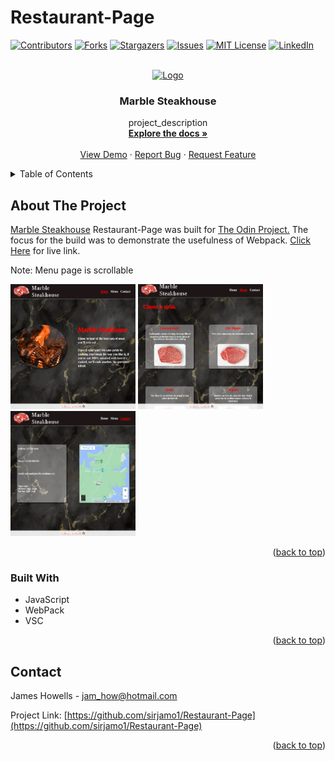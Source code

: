 # Restaurant-Page
<!-- Improved compatibility of back to top link: See: https://github.com/othneildrew/Best-README-Template/pull/73 -->
<a name="readme-top"></a>
<!--
*** Thanks for checking out the Best-README-Template. If you have a suggestion
*** that would make this better, please fork the repo and create a pull request
*** or simply open an issue with the tag "enhancement".
*** Don't forget to give the project a star!
*** Thanks again! Now go create something AMAZING! :D
-->



<!-- PROJECT SHIELDS -->
<!--
*** I'm using markdown "reference style" links for readability.
*** Reference links are enclosed in brackets [ ] instead of parentheses ( ).
*** See the bottom of this document for the declaration of the reference variables
*** for contributors-url, forks-url, etc. This is an optional, concise syntax you may use.
*** https://www.markdownguide.org/basic-syntax/#reference-style-links
-->
[![Contributors][contributors-shield]][contributors-url]
[![Forks][forks-shield]][forks-url]
[![Stargazers][stars-shield]][stars-url]
[![Issues][issues-shield]][issues-url]
[![MIT License][license-shield]][license-url]
[![LinkedIn][linkedin-shield]][linkedin-url]



<!-- PROJECT LOGO -->
<br />
<div align="center">
  <a href="https://github.com/sirjamo1/Restaurant-Page">
    <img src="src/images/steak-transparent.png" alt="Logo" width="80" height="80">
  </a>

<h3 align="center">Marble Steakhouse</h3>

  <p align="center">
    project_description
    <br />
    <a href="https://github.com/sirjamo1/Restaurant-Page"><strong>Explore the docs »</strong></a>
    <br />
    <br />
    <a href="https://github.com/sirjamo1/Restaurant-Page">View Demo</a>
    ·
    <a href="https://github.com/sirjamo1/Restaurant-Page/issues">Report Bug</a>
    ·
    <a href="https://github.com/sirjamo1/Restaurant-Page/issues">Request Feature</a>
  </p>
</div>



<!-- TABLE OF CONTENTS -->
<details>
  <summary>Table of Contents</summary>
  <ol>
    <li>
      <a href="#about-the-project">About The Project</a>
      <ul>
        <li><a href="#built-with">Built With</a></li>
      </ul>
    </li>
    <li>
      <a href="#getting-started">Getting Started</a>
      <ul>
        <li><a href="#prerequisites">Prerequisites</a></li>
        <li><a href="#installation">Installation</a></li>
      </ul>
    </li>
    <li><a href="#usage">Usage</a></li>
    <li><a href="#roadmap">Roadmap</a></li>
    <li><a href="#contributing">Contributing</a></li>
    <li><a href="#license">License</a></li>
    <li><a href="#contact">Contact</a></li>
    <li><a href="#acknowledgments">Acknowledgments</a></li>
  </ol>
</details>



<!-- ABOUT THE PROJECT -->
## About The Project

<a href="https://www.theodinproject.com/lessons/node-path-javascript-restaurant-page">Marble Steakhouse</a> Restaurant-Page was built for <a href="https://www.theodinproject.com/lessons/node-path-javascript-restaurant-page">The Odin Project.</a> The focus for the build was to demonstrate the usefulness of Webpack.
<a href="https://www.theodinproject.com/lessons/node-path-javascript-restaurant-page">Click Here</a> for live link. 

Note: Menu page is scrollable


<img src="src/screenShots/home-screenshot.png" alt="screenshot" width="200" height="200">
<img src="src/screenShots/menu-screenshot.png" alt="screenshot" width="200" height="200">
<img src="src/screenShots/contact-screenshot.png" alt="screenshot" width="200" height="200">

<p align="right">(<a href="#readme-top">back to top</a>)</p>



### Built With

* JavaScript
* WebPack
* VSC


<p align="right">(<a href="#readme-top">back to top</a>)</p>





<!-- CONTACT -->
## Contact

James Howells - jam_how@hotmail.com 

Project Link: [https://github.com/sirjamo1/Restaurant-Page](https://github.com/sirjamo1/Restaurant-Page)

<p align="right">(<a href="#readme-top">back to top</a>)</p>



<!-- MARKDOWN LINKS & IMAGES -->
<!-- https://www.markdownguide.org/basic-syntax/#reference-style-links -->
[contributors-shield]: https://img.shields.io/github/contributors/sirjamo1/Restaurant-Page.svg?style=for-the-badge
[contributors-url]: https://github.com/sirjamo1/Restaurant-Page/graphs/contributors
[forks-shield]: https://img.shields.io/github/forks/sirjamo1/Restaurant-Page.svg?style=for-the-badge
[forks-url]: https://github.com/sirjamo1/Restaurant-Page/network/members
[stars-shield]: https://img.shields.io/github/stars/sirjamo1/Restaurant-Page.svg?style=for-the-badge
[stars-url]: https://github.com/sirjamo1/Restaurant-Page/stargazers
[issues-shield]: https://img.shields.io/github/issues/sirjamo1/Restaurant-Page.svg?style=for-the-badge
[issues-url]: https://github.com/sirjamo1/Restaurant-Page/issues
[license-shield]: https://img.shields.io/github/license/sirjamo1/Restaurant-Page.svg?style=for-the-badge
[license-url]: https://github.com/sirjamo1/Restaurant-Page/blob/master/LICENSE.txt
[linkedin-shield]: https://img.shields.io/badge/-LinkedIn-black.svg?style=for-the-badge&logo=linkedin&colorB=555
[linkedin-url]: https://linkedin.com/in/linkedin_username
[product-screenshot]: images/screenshot.png
[Next.js]: https://img.shields.io/badge/next.js-000000?style=for-the-badge&logo=nextdotjs&logoColor=white
[Next-url]: https://nextjs.org/
[React.js]: https://img.shields.io/badge/React-20232A?style=for-the-badge&logo=react&logoColor=61DAFB
[React-url]: https://reactjs.org/
[Vue.js]: https://img.shields.io/badge/Vue.js-35495E?style=for-the-badge&logo=vuedotjs&logoColor=4FC08D
[Vue-url]: https://vuejs.org/
[Angular.io]: https://img.shields.io/badge/Angular-DD0031?style=for-the-badge&logo=angular&logoColor=white
[Angular-url]: https://angular.io/
[Svelte.dev]: https://img.shields.io/badge/Svelte-4A4A55?style=for-the-badge&logo=svelte&logoColor=FF3E00
[Svelte-url]: https://svelte.dev/
[Laravel.com]: https://img.shields.io/badge/Laravel-FF2D20?style=for-the-badge&logo=laravel&logoColor=white
[Laravel-url]: https://laravel.com
[Bootstrap.com]: https://img.shields.io/badge/Bootstrap-563D7C?style=for-the-badge&logo=bootstrap&logoColor=white
[Bootstrap-url]: https://getbootstrap.com
[JQuery.com]: https://img.shields.io/badge/jQuery-0769AD?style=for-the-badge&logo=jquery&logoColor=white
[JQuery-url]: https://jquery.com 
